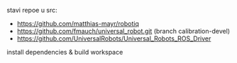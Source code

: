 stavi repoe u src:
- https://github.com/matthias-mayr/robotiq
- https://github.com/fmauch/universal_robot.git (branch calibration-devel)
- https://github.com/UniversalRobots/Universal_Robots_ROS_Driver

install dependencies & build workspace

